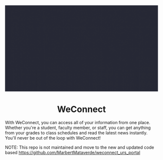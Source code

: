
![WeConnect Animated Logo](https://github.com/MarbertMataverde/WeConnect/blob/main/assets/gifs/readme/weconnect_readme.gif)
<h1 align="center">WeConnect</h1>

With WeConnect, you can access all of your information from one place. Whether you're a student, faculty member, or staff, you can get anything from your grades to class schedules and read the latest news instantly. You'll never be out of the loop with WeConnect!

NOTE: This repo is not maintained and move to the new and updated code based <a>https://github.com/MarbertMataverde/weconnect_urs_portal</a>
